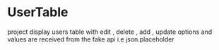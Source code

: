 # UserTable
project display users table with edit , delete , add , update options and values are received from the fake api i.e json.placeholder
